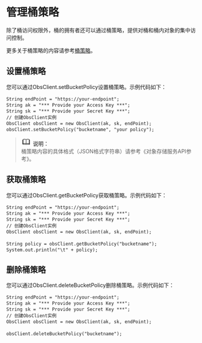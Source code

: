 # 管理桶策略<a name="ZH-CN_TOPIC_0142815449"></a>

除了桶访问权限外，桶的拥有者还可以通过桶策略，提供对桶和桶内对象的集中访问控制。

更多关于桶策略的内容请参考[桶策略](https://support.huaweicloud.com/usermanual-obs/zh-cn_topic_0045829071.html)。

## 设置桶策略<a name="section8517109534"></a>

您可以通过ObsClient.setBucketPolicy设置桶策略。示例代码如下：

```
String endPoint = "https://your-endpoint";
String ak = "*** Provide your Access Key ***";
String sk = "*** Provide your Secret Key ***";
// 创建ObsClient实例
ObsClient obsClient = new ObsClient(ak, sk, endPoint);
obsClient.setBucketPolicy("bucketname", "your policy");
```

>![](public_sys-resources/icon-note.gif) **说明：**   
>桶策略内容的具体格式（JSON格式字符串）请参考《对象存储服务API参考》。  

## 获取桶策略<a name="section105838221315"></a>

您可以通过ObsClient.getBucketPolicy获取桶策略。示例代码如下：

```
String endPoint = "https://your-endpoint";
String ak = "*** Provide your Access Key ***";
String sk = "*** Provide your Secret Key ***";
// 创建ObsClient实例
ObsClient obsClient = new ObsClient(ak, sk, endPoint);

String policy = obsClient.getBucketPolicy("bucketname");
System.out.println("\t" + policy);
```

## 删除桶策略<a name="section145601218375"></a>

您可以通过ObsClient.deleteBucketPolicy删除桶策略。示例代码如下：

```
String endPoint = "https://your-endpoint";
String ak = "*** Provide your Access Key ***";
String sk = "*** Provide your Secret Key ***";
// 创建ObsClient实例
ObsClient obsClient = new ObsClient(ak, sk, endPoint);

obsClient.deleteBucketPolicy("bucketname");
```

